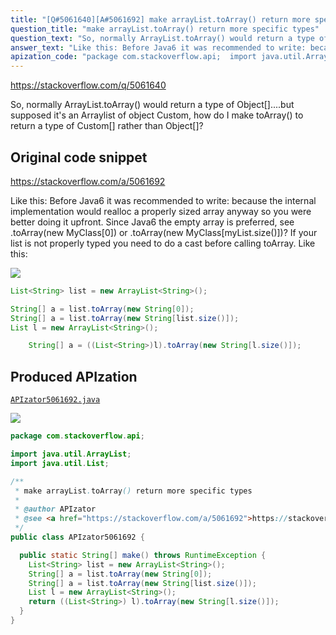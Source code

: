 ```yaml
---
title: "[Q#5061640][A#5061692] make arrayList.toArray() return more specific types"
question_title: "make arrayList.toArray() return more specific types"
question_text: "So, normally ArrayList.toArray() would return a type of Object[]....but supposed it's an  Arraylist of object Custom, how do I make toArray() to return a type of Custom[] rather than Object[]?"
answer_text: "Like this: Before Java6 it was recommended to write: because the internal implementation would realloc a properly sized array anyway so you were better doing it upfront. Since Java6 the empty array is preferred, see .toArray(new MyClass[0]) or .toArray(new MyClass[myList.size()])? If your list is not properly typed you need to do a cast before calling toArray. Like this:"
apization_code: "package com.stackoverflow.api;  import java.util.ArrayList; import java.util.List;  /**  * make arrayList.toArray() return more specific types  *  * @author APIzator  * @see <a href=\"https://stackoverflow.com/a/5061692\">https://stackoverflow.com/a/5061692</a>  */ public class APIzator5061692 {    public static String[] make() throws RuntimeException {     List<String> list = new ArrayList<String>();     String[] a = list.toArray(new String[0]);     String[] a = list.toArray(new String[list.size()]);     List l = new ArrayList<String>();     return ((List<String>) l).toArray(new String[l.size()]);   } }"
---
```


https://stackoverflow.com/q/5061640

So, normally ArrayList.toArray() would return a type of Object[]....but supposed it&#x27;s an 
Arraylist of object Custom, how do I make toArray() to return a type of Custom[] rather than Object[]?



## Original code snippet

https://stackoverflow.com/a/5061692

Like this:
Before Java6 it was recommended to write:
because the internal implementation would realloc a properly sized array anyway so you were better doing it upfront. Since Java6 the empty array is preferred, see .toArray(new MyClass[0]) or .toArray(new MyClass[myList.size()])?
If your list is not properly typed you need to do a cast before calling toArray. Like this:

<div class="code-logo"><img src="/stackoverflow.png" /></div>

```java
List<String> list = new ArrayList<String>();

String[] a = list.toArray(new String[0]);
String[] a = list.toArray(new String[list.size()]);
List l = new ArrayList<String>();

    String[] a = ((List<String>)l).toArray(new String[l.size()]);
```

## Produced APIzation

[`APIzator5061692.java`](https://github.com/pasqualesalza/apization-temp-data/raw/master/search/APIzator5061692.java)

<div class="code-logo"><img src="/apizator.png" /></div>

```java
package com.stackoverflow.api;

import java.util.ArrayList;
import java.util.List;

/**
 * make arrayList.toArray() return more specific types
 *
 * @author APIzator
 * @see <a href="https://stackoverflow.com/a/5061692">https://stackoverflow.com/a/5061692</a>
 */
public class APIzator5061692 {

  public static String[] make() throws RuntimeException {
    List<String> list = new ArrayList<String>();
    String[] a = list.toArray(new String[0]);
    String[] a = list.toArray(new String[list.size()]);
    List l = new ArrayList<String>();
    return ((List<String>) l).toArray(new String[l.size()]);
  }
}

```